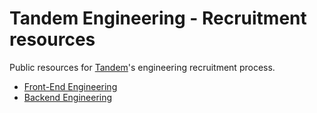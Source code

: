 Tandem Engineering - Recruitment resources
==========================================

Public resources for [Tandem](https//tandem.co.uk)'s engineering recruitment process.

* [Front-End Engineering](frontend/README.md)
* [Backend Engineering](backend/README.md)
